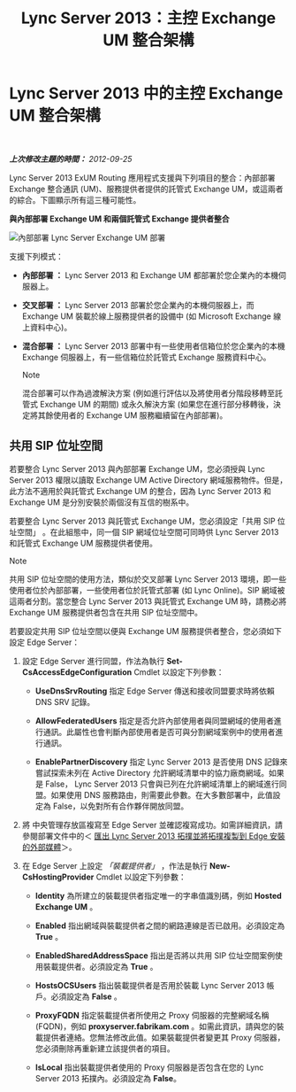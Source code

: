 ﻿---
title: Lync Server 2013：主控 Exchange UM 整合架構
TOCTitle: 主控 Exchange UM 整合架構
ms:assetid: 0094d5dc-1836-441c-b6e2-f88e35203a8d
ms:mtpsurl: https://technet.microsoft.com/zh-tw/library/Gg398067(v=OCS.15)
ms:contentKeyID: 49289891
ms.date: 08/10/2015
mtps_version: v=OCS.15
ms.translationtype: HT
---

# Lync Server 2013 中的主控 Exchange UM 整合架構

 

_**上次修改主題的時間：** 2012-09-25_

Lync Server 2013 ExUM Routing 應用程式支援與下列項目的整合：內部部署 Exchange 整合通訊 (UM)、服務提供者提供的託管式 Exchange UM，或這兩者的綜合。下圖顯示所有這三種可能性。

**與內部部署 Exchange UM 和兩個託管式 Exchange 提供者整合**

![內部部署 Lync Server Exchange UM 部署](images/Gg398821.d6498eb9-87ee-40f3-8ecd-852f91546590(OCS.15).jpg "內部部署 Lync Server Exchange UM 部署")

支援下列模式：

  - **內部部署 ：** Lync Server 2013 和 Exchange UM 都部署於您企業內的本機伺服器上。

  - **交叉部署 ：** Lync Server 2013 部署於您企業內的本機伺服器上，而 Exchange UM 裝載於線上服務提供者的設備中 (如 Microsoft Exchange 線上資料中心)。

  - **混合部署 ：** Lync Server 2013 部署中有一些使用者信箱位於您企業內的本機 Exchange 伺服器上，有一些信箱位於託管式 Exchange 服務資料中心。
    
    > [!NOTE]  
    > 混合部署可以作為過渡解決方案 (例如進行評估以及將使用者分階段移轉至託管式 Exchange UM 的期間) 或永久解決方案 (如果您在進行部分移轉後，決定將其餘使用者的 Exchange UM 服務繼續留在內部部署)。
    


## 共用 SIP 位址空間

若要整合 Lync Server 2013 與內部部署 Exchange UM，您必須授與 Lync Server 2013 權限以讀取 Exchange UM Active Directory 網域服務物件。但是，此方法不適用於與託管式 Exchange UM 的整合，因為 Lync Server 2013 和 Exchange UM 是分別安裝於兩個沒有互信的樹系中。

若要整合 Lync Server 2013 與託管式 Exchange UM，您必須設定「共用 SIP 位址空間」 。在此組態中，同一個 SIP 網域位址空間可同時供 Lync Server 2013 和託管式 Exchange UM 服務提供者使用。

> [!NOTE]  
> 共用 SIP 位址空間的使用方法，類似於交叉部署 Lync Server 2013 環境，即一些使用者位於內部部署，一些使用者位於託管式部署 (如 Lync Online)。SIP 網域被這兩者分割。當您整合 Lync Server 2013 與託管式 Exchange UM 時，請務必將 Exchange UM 服務提供者包含在共用 SIP 位址空間中。



若要設定共用 SIP 位址空間以便與 Exchange UM 服務提供者整合，您必須如下設定 Edge Server：

1.  設定 Edge Server 進行同盟，作法為執行 **Set-CsAccessEdgeConfiguration** Cmdlet 以設定下列參數：
    
      - **UseDnsSrvRouting** 指定 Edge Server 傳送和接收同盟要求時將依賴 DNS SRV 記錄。
    
      - **AllowFederatedUsers** 指定是否允許內部使用者與同盟網域的使用者進行通訊。此屬性也會判斷內部使用者是否可與分割網域案例中的使用者進行通訊。
    
      - **EnablePartnerDiscovery** 指定 Lync Server 2013 是否使用 DNS 記錄來嘗試探索未列在 Active Directory 允許網域清單中的協力廠商網域。如果是 False， Lync Server 2013 只會與已列在允許網域清單上的網域進行同盟。如果使用 DNS 服務路由，則需要此參數。在大多數部署中，此值設定為 False，以免對所有合作夥伴開放同盟。

2.  將 中央管理存放區複寫至 Edge Server 並確認複寫成功。如需詳細資訊，請參閱部署文件中的＜ [匯出 Lync Server 2013 拓撲並將拓撲複製到 Edge 安裝的外部媒體](lync-server-2013-export-your-topology-and-copy-it-to-external-media-for-edge-installation.md)＞。

3.  在 Edge Server 上設定 *「裝載提供者」* ，作法是執行 **New-CsHostingProvider** Cmdlet 以設定下列參數：
    
      - **Identity** 為所建立的裝載提供者指定唯一的字串值識別碼，例如 **Hosted Exchange UM** 。
    
      - **Enabled** 指出網域與裝載提供者之間的網路連線是否已啟用。必須設定為 **True** 。
    
      - **EnabledSharedAddressSpace** 指出是否將以共用 SIP 位址空間案例使用裝載提供者。必須設定為 **True** 。
    
      - **HostsOCSUsers** 指出裝載提供者是否用於裝載 Lync Server 2013 帳戶。必須設定為 **False** 。
    
      - **ProxyFQDN** 指定裝載提供者所使用之 Proxy 伺服器的完整網域名稱 (FQDN)，例如 **proxyserver.fabrikam.com** 。如需此資訊，請與您的裝載提供者連絡。您無法修改此值。如果裝載提供者變更其 Proxy 伺服器，您必須刪除再重新建立該提供者的項目。
    
      - **IsLocal** 指出裝載提供者使用的 Proxy 伺服器是否包含在您的 Lync Server 2013 拓撲內。必須設定為 **False**。

